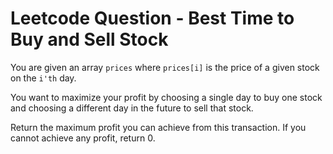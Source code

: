 # Leetcode Question - Best Time to Buy and Sell Stock

You are given an array <code>prices</code> where <code>prices[i]</code> is the price of a given stock on the <code>i'th</code> day.

You want to maximize your profit by choosing a single day to buy one stock and choosing a different day in the future to sell that stock.

Return the maximum profit you can achieve from this transaction. If you cannot achieve any profit, return 0.